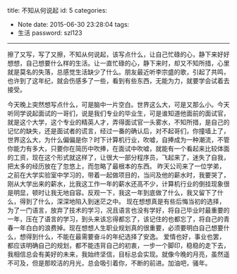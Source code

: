 title: 不知从何说起
id: 5
categories:
  - Note
date: 2015-06-30 23:28:04
tags:
  - 生活
password: szl123
---
擦了又写，写了又擦，不知从何说起，该写点什么，让自己忙碌的心，静下来好好想想，自己想要什么样的生活。让一直忙碌的心，静下来时，却又不知所措，心里就是莫名的失落，总感觉生活缺少了什么。朋友最近听李宗盛的歌，引起了共鸣，也许到了这年纪，就会伤感多了一些，看到有些东西，无能为力，就要学会试着去接受。
<!-- more -->
今天晚上突然想写点什么，可是脑中一片空白。世界这么大，可是又那么小。今天听同学说起面试的一哥们，说是我们专业的毕业生，可是谁知道他面前的面试官，就是这个大学，这个专业的精英人才，弄得面试官一头雾水，不知所措，是自己的记忆的缺失，还是面试者的谎言，经过一番的确认后，对不起哥们，你撞墙上了，世界这么大，为什么偏偏是你？时下计算机行业，吹嘘，自捧成为一种潮流，不管你能力有多大，只要你在简历中吹捧，在面试中吹嘘，就能有一个看起来比较体面的工资，现在这个形式就这样了，让很大一部分程序员，飞起来了，迷失了自我，把太多的经历放在了忽悠上，而忽略了最根本的东西。
昨天公司来了一位学弟，之前在大学实验室中学习的，带着一起做项目的，当问及他的薪水时，我要哭了，刚从大学出来的薪水，比我这工作一年的薪水还高不少，计算机行业的倒挂现象很是明显，顿时让我无地自容。反观一下，我这一年到底做了什么，我又留下了什么，得到了什么，深深地陷入到迷茫之中。
现在想想真是有些后悔当初的选择，为了一门语言，放弃了技术的学习，况且语言也没有学好，将自己毕业时最重要的一年，压在了语言的学习，到头来该忘得都忘了，该记住的也都忘了，将自己的青春一年白白的浪费掉。现在想想人生职业规划真的很重要，必须要明白自己想要什么，想得到什么，不能在最需要奋斗的年纪选择了安逸。
爱情也好，事业也罢，都应该明确自己的规划，都不能违背自己的初衷，一步一个脚印，稳稳的走下去，我相信总会有美好的未来，我始终坚信，目标总会实现。就像今晚的月亮，虽然遥不可及，但是那皎洁的月光，总会吸引着你，不断的前进。加油吧，骚年。 
